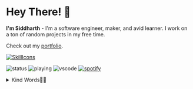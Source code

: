 # Hey There! 👋
**I'm Siddharth** - I'm a software engineer, maker, and avid learner. I work on a ton of random projects in my free time.

Check out my [portfolio](https://github.com/Sid330s).

[![SkillIcons](https://skillicons.dev/icons?i=anaconda,angular,ansible,apple,aws,azure,bash,bootstrap,c,cpp,css,discord,django,docker,dynamodb,eclipse,elasticsearch,fastapi,flask,gcp,git,github,gitlab,gmail,go,grafana,graphql,html,java,js,kafka,kubernetes,latex,linkedin,linux,md,maven,mongodb,mysql,nextjs,nginx,nodejs,npm,obsidian,postgres,postman,powershell,prometheus,py,pytorch,r,rabbitmq,react,redhat,redis,regex,ruby,rust,spring,sqlite,scala,sklearn,tensorflow,terraform,ts,vscode,windows)](https://skillicons.dev)<br/>

![status](https://nocache.advaith.workers.dev?url=https://img.shields.io/endpoint?url=https://dev.discordprofiles.me/api/badge/status/276544649148235776?simple=true)
![playing](https://nocache.advaith.workers.dev?url=https://img.shields.io/endpoint?url=https://dev.discordprofiles.me/api/badge/playing/276544649148235776)
![vscode](https://nocache.advaith.workers.dev?url=https://img.shields.io/endpoint?url=https://dev.discordprofiles.me/api/badge/vscode/276544649148235776)
[![spotify](https://nocache.advaith.workers.dev?url=https://img.shields.io/endpoint?url=https://dev.discordprofiles.me/api/badge/spotify/276544649148235776)](https://dev.discordprofiles.me/openspotify/276544649148235776)



<details>
  <summary>Kind Words💬✨</summary>

  <br>

  ![Testimonials GIF](https://github.com/Sid330s/Sid330s/raw/main/Testimonials.gif)

</details>

